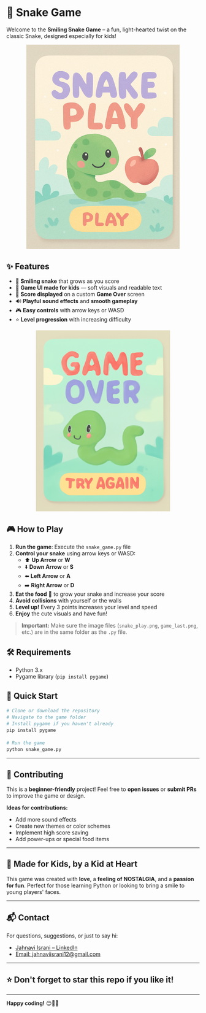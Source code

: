 # 🐍 Snake Game

Welcome to the **Smiling Snake Game** – a fun, light-hearted twist on the classic Snake, designed especially for kids!

<div align="center">
<img src="snake_play.png" alt="Snake Gameplay" width="400">
</div>

## ✨ Features

- 🐍 **Smiling snake** that grows as you score
- 🎨 **Game UI made for kids** — soft visuals and readable text
- 🏁 **Score displayed** on a custom **Game Over** screen
- 🔊 **Playful sound effects** and **smooth gameplay**
- 🎮 **Easy controls** with arrow keys or WASD
- ⭐ **Level progression** with increasing difficulty

<div align="center">
<img src="game_last.png" alt="Game Over Screen" width="350">
</div>

## 🎮 How to Play

1. **Run the game**: Execute the `snake_game.py` file
2. **Control your snake** using arrow keys or WASD:
   - ⬆️ **Up Arrow** or **W**
   - ⬇️ **Down Arrow** or **S**
   - ⬅️ **Left Arrow** or **A**
   - ➡️ **Right Arrow** or **D**
3. **Eat the food** 🍎 to grow your snake and increase your score
4. **Avoid collisions** with yourself or the walls
5. **Level up!** Every 3 points increases your level and speed
6. **Enjoy** the cute visuals and have fun!

> **Important:** Make sure the image files (`snake_play.png`, `game_last.png`, etc.) are in the same folder as the `.py` file.

## 🛠️ Requirements

- Python 3.x
- Pygame library (`pip install pygame`)

## 🚀 Quick Start

```bash
# Clone or download the repository
# Navigate to the game folder
# Install pygame if you haven't already
pip install pygame

# Run the game
python snake_game.py
```

---

## 🤝 Contributing

This is a **beginner-friendly** project!
Feel free to **open issues** or **submit PRs** to improve the game or design.

**Ideas for contributions:**
- Add more sound effects
- Create new themes or color schemes
- Implement high score saving
- Add power-ups or special food items

---

## 🧒 Made for Kids, by a Kid at Heart

This game was created with **love**, a **feeling of NOSTALGIA**, and a **passion for fun**.
Perfect for those learning Python or looking to bring a smile to young players' faces.

---

## 📬 Contact

For questions, suggestions, or just to say hi:

- [Jahnavi Israni – LinkedIn](https://www.linkedin.com/in/jahnaviisrani/)
- [Email: jahnaviisrani12@gmail.com](mailto:jahnaviisrani12@gmail.com)

---

## ⭐ Don't forget to star this repo if you like it!

---

**Happy coding!** 😊🐍✨